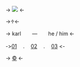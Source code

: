 -> ![](https://cdn.discordapp.com/attachments/1032091762027663513/1130906231238840370/362bb62bdfb94b099358ac95da6dc7d6.png) <-

->♱<-

-> karlㅤㅤ — ㅤㅤhe / him <-


->[01](https://rentry.co/metalbyi) ㅤ.ㅤ [02](https://rentry.co/metaldni) ㅤ. ㅤ[03](https://rentry.co/metalmail) <-

-> [©](https://www.tumblr.com/crumb-crumblet-s-crumbington/704546024976465920/freedom?source=share) <-